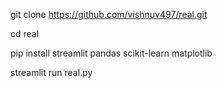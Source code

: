 git clone https://github.com/vishnuv497/real.git

cd real

pip install streamlit pandas scikit-learn matplotlib

streamlit run real.py
